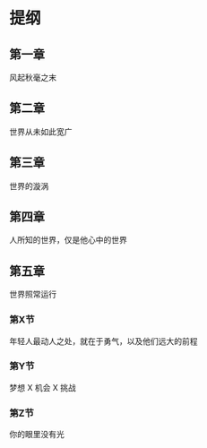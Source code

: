 # 提纲

## 第一章
风起秋毫之末

## 第二章
世界从未如此宽广

## 第三章
世界的漩涡

## 第四章
人所知的世界，仅是他心中的世界

## 第五章
世界照常运行


### 第X节
年轻人最动人之处，就在于勇气，以及他们远大的前程

### 第Y节
梦想 X 机会 X 挑战

### 第Z节
你的眼里没有光




